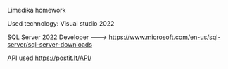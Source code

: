Limedika homework 

Used technology:
Visual studio 2022

SQL Server 2022 Developer ---> https://www.microsoft.com/en-us/sql-server/sql-server-downloads

API used https://postit.lt/API/
